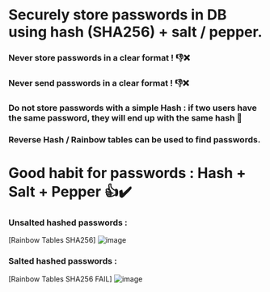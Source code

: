 # Securely store passwords in DB using hash (SHA256) + salt / pepper.

### Never store passwords in a clear format ! 👎❌

### Never send passwords in a clear format ! 👎❌

### Do not store passwords with a simple Hash : if two users have the same password, they will end up with the same hash 🚱

### Reverse Hash / Rainbow tables can be used to find passwords.

# Good habit for passwords : Hash + Salt + Pepper 👍✔️

### Unsalted hashed passwords :
[Rainbow Tables SHA256] ![image](https://user-images.githubusercontent.com/64968597/113207408-7c06b300-9268-11eb-8c28-f8f904fd9b9d.JPG)

### Salted hashed passwords :
[Rainbow Tables SHA256 FAIL] ![image](https://user-images.githubusercontent.com/64968597/113207650-c425d580-9268-11eb-8af1-036759a369c0.JPG)

